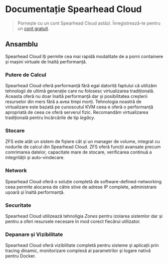 # Documentație Spearhead Cloud

> Pornește cu un cont Spearhead Cloud astăzi. Înregistrează-te pentru un [cont gratuit](https://spearhead.cloud/trial).


## Ansamblu
Spearhead Cloud îți permite cea mai rapidă modalitate de a porni containere și
mașini virtuale de înaltă performanță.


### Putere de Calcul
Spearhead Cloud oferă performanță fără egal datorită faptului că utilizăm
tehnologii de ultimă generație care nu folosesc virtualizarea tradițională. Aceasta
oferă nu doar înaltă performanță dar și posibilitatea creșterii resurselor din
mers fără a avea timpi morți.
Tehnologia noastră de virtualizare este bazată pe cunoscutul KVM ceea e oferă o
performanță apropriată de ceea ce oferă serverul fizic. Recomandăm virtualizarea
tradițională pentru încărcările de tip *legăcy*.


### Stocare
ZFS este atât un sistem de fișiere cât și un manager de volume, integrat cu
nodurile de calcul din Spearhead Cloud. ZFS oferă funcții avansate precum
comrimarea datelor, capacitate mare de stocare, verificarea continuă a
integrității și auto-vindecare.

### Network
Spearhead Cloud oferă o soluție completă de software-defined-networking ceea
permite alocarea de către stive de adrese IP complete, administrare ușoară și
înaltă performanță.

### Securitate
Spearhead Cloud utilizează tehnoligia *Zones* pentru izolarea sistemlor dar și
pentru a oferi resursele necesare în mod corect fiecărui utilizator.


### Depanare și Vizibilitate
Spearhead Cloud oferă vizibilitate completă pentru sisteme și aplicații prin
tracing dinamic, monitorizare complexă al parametrilor și logare nativă pentru
Docker.
